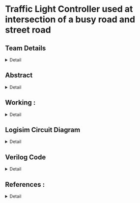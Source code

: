 
# Traffic Light Controller used at intersection of a busy road and street road

<!-- First Section -->
## Team Details

<details>
  <summary>Detail</summary>

  > Semester: 3rd Sem B. Tech. CSE

  > Section: S1

Team Members :
<h5>1.221CS110 - A. Yoga Anil Kumar - Anumola Yoga AnilKumar.221cs110@nitk.edu.in - 7013014805 </h5>
<h5>2.221CS161 - Umang Agarwal      - umangagarwal.221cs161@nitk.edu.in           -9958794560 </h5>
<h5>3.221CS162 - V.Taraka Ravindra  - tarakaravindra.221cs162@nitk.edu.in        - 7569248124  </h5>
</details>

<!-- Second Section -->
## Abstract
<details>
  <summary>Detail</summary>
  
  <p>
  The simple traffic light controller design project was introduced to alleviate this shortcoming and gain experience in solving implementation and interfacing problems of a modern digital system. we implement a fully functional traffic signal controller for a four-way intersection between a busy road and village road, where less traffic is present. Intersection is complete with sensors to detect the presence of vehicles waiting at or approaching the inter-section .</p>
  <p>These include HDL for modeling and finite state machines, and serial communication. Traffic lights, also known as traffic lamps, traffic signals, stoplight, stop-and-go lights semaphore or robots, are signaling devices positioned at pedestrian crossings, road intersections, and other locations to control competing flows of traffic. Traffic lights have installed in most cities around the world to control the flow of traffic.It assign the right of way to road users by the use of lights in standard colors (Red - Yellow - Green), using a universal color code (and a precise sequence, for color blind). It requires us to develop a state machine based controller for traffic signals at a four-way 
</p>
<img width="428" alt="image" src="https://github.com/Ravindra162/Traffic-Light-Controller-using-logisim-and-verilog/assets/121024571/ad6b1e87-56c2-4750-878d-f4b00c96349c">
</details>
<!-- Third Section -->
<h2>Working  : </h2>
<details>
  <summary>Detail</summary>
<h3>Description : </h3>
<p>
 As we know,Traffic lights are an essential part of road safety and help regulate the flow of traffic at intersections.We are implementing this project based on “Finite State Machine(FSM)” concepts to meet the requirements. Our project basically controls the traffic lights between intersection of a very Busy road (eg : highway road) and a normal road (eg : street road) with certain time delays for each of the color to change. 
</p>
<p>
 The implementation of a Finite State Machine (FSM) for traffic control at the intersection of a busy highway and a quieter street road demonstrates a systematic and efficient approach to managing traffic flow while prioritizing safety. This system is designed to enhance road safety and optimize traffic management.
</p>
<p>
 In this FSM-based system, the primary objective is to ensure the smooth flow of traffic along the highway road. To accomplish this, the green signal remains active by default, prioritizing the highway road. However, the installation of sensors at the entrance of the street road allows the system to detect the presence of vehicles. When a vehicle is sensed, the sensor triggers a state transition, and the green signal on the highway side is temporarily interrupted.
</p>
<p>
 During this transition, the green light on the highway side switches to red, allowing the vehicle on the street road to access the intersection safely. After a predetermined time delay, the green signal returns to the highway road, resuming the priority flow. This intelligent traffic control system efficiently balances the needs of both the busy highway and the village road, ensuring safety and optimizing traffic flow at the intersection.
</p>
<p>
 Incorporating timers for each traffic light phase is a crucial aspect of your traffic control system, enhancing its precision and safety. The specific timing intervals you've mentioned are well-suited to maintain efficient traffic flow and minimize congestion at the intersection.
 <ul>
    <li><h4>Green Light for Highway (16 seconds): </h4>Allowing a 16-second green light for the busy highway road ensures that traffic on this route experiences extended periods of priority. This long duration reduces the frequency of traffic light transitions, promoting smoother traffic flow and reducing the potential for congestion.</li>
  <li><h4>Green Light for Street Road (8 seconds): </h4>With an 8-second green light for the street road, vehicles from the quieter road have a brief but adequate window of time to enter the intersection when the sensor is triggered. This timing optimizes the throughput for the village road without causing excessive delays for highway traffic.</li>
  <li><h4>Yellow Light (4 seconds): </h4>The 4-second yellow light phase serves as a crucial safety buffer between the green and red light transitions. It signals to all approaching vehicles that a change in traffic conditions is imminent, allowing them to prepare to stop safely. This yellow phase is especially important at such a high-traffic intersection, where sudden stops could lead to accidents.</li>
 </ul>
</p>
<p>
 Busy road is considered as North-South road and Street road is considered as East-west road. We defined four states named S0,S1,S2,S3 in our Finite State Machine. Each State has a certain time delays from moving to another state. As per the FSM below we want to change the states. Using d-flip flops we can achieve it.                       
</p>
<p>
 Let us say S1 and S0 represents bits of my present state and A and B represents bits of my Future state, and T be the timer for each of the states. Consider the following truth table. 
</p>
<h4>Functional Tables</h4>
<img src="[https://github.com/Ravindra162/Traffic-Light-Controller-using-logisim-and-verilog/blob/main/Snapshots/Screenshot%202023-10-25%20164500.png?raw=true](https://github.com/Ravindra162/Traffic-Light-Controller-using-logisim-and-verilog/blob/main/Snapshots/Screenshot%202023-10-25%20164448.png?raw=true)" alt="Something"/>

<p>
 Using K-map we can get the expression for A and B. Our expression’s are :
A = S1’ S0 T + S1 S0’ + S1 T’      <br>             B = S0’ T + S0 T’ = S0 ^  T<br>
Each state implies to 6 outputs such as Red light in North-south road (Busy road) as Rns<br>
                                                                       Yellow light in North-South road as Yns
                                                                        Green light in North-South road as Gns
                                                                        Red light in East-West road (street road) as Rew
                                                                       Yellow light in East-West road as Yns
                                                                        Green light in East-West road as Gns

</p>
<img width="529" src= 'https://github.com/Ravindra162/Traffic-Light-Controller-using-logisim-and-verilog/assets/121024571/6df13848-a3d6-4fe9-8142-ee598cf12c9e'alt="Screenshot 2023-10-25 164500" src="https://github.com/Ravindra162/Traffic-Light-Controller-using-logisim-and-verilog/assets/121024571/7d42ef2f-b3e1-45ab-96a6-58684886c3a9">
<p>
 Using K-map we can get the expression for Rns, Yns, Gns, Rew, Yew and Gew. Our expression’s are :<br>
Rns = S1<br>
Yns = S1’  S0 <br>
Gns = S1’  S0’ <br>
Rew = S1’ <br>
Yew = S0 S1 <br>
Gew = S1 S0’ <br>
</p>
<img src="https://github.com/Ravindra162/Traffic-Light-Controller-using-logisim-and-verilog/blob/main/Snapshots/Screenshot%202023-10-25%20164537.png?raw=true" alt = "Func table"/>

<h3>Timers Used : </h3>
<p>
 We used a timing sequence of (if a vehicle present on the street road) the red signal in east-west road or green in the north-south road remains for 16 seconds in the Hardware part (as per convinience of usage of gates) where as 32 seconds in the verilog code. Yellow remains for 4 seconds and Green light on the  street road remains for 8 seconds (in   hardware part (logisim)) and 16 seconds in the verilog code. In the hardware part , we implement showing the timers using 7 segment displays using counters.
</p>
<h3>7-seg Display</h3>
<img width="442" alt="image" src="[https://github.com/Ravindra162/Traffic-Light-Controller-using-logisim-and-verilog/assets/121024571/12dc708e-05b2-4fcb-a493-b79ff697a78e](https://github.com/Ravindra162/Traffic-Light-Controller-using-logisim-and-verilog/blob/main/Snapshots/Screenshot%202023-10-25%20165823.png?raw=true)">

</details>

<!-- Fourth Section -->
## Logisim Circuit Diagram
<details>
  <summary>Detail</summary>
<img width="513" src = 'https://github.com/Ravindra162/Traffic-Light-Controller-using-logisim-and-verilog/blob/main/Snapshots/Screenshot%202023-10-25%20170032.png?raw=true' alt="Screenshot 2023-10-25 170032" src="https://github.com/Ravindra162/Traffic-Light-Controller-using-logisim-and-verilog/assets/121024571/0f7186de-04e7-4bbf-b344-cec38386db60">
<h4>32-bit counter : </h4>
<img width="553" src = 'https://github.com/Ravindra162/Traffic-Light-Controller-using-logisim-and-verilog/blob/main/Snapshots/Screenshot%202023-10-25%20170047.png?raw=true' alt="Screenshot 2023-10-25 170047" src="https://github.com/Ravindra162/Traffic-Light-Controller-using-logisim-and-verilog/assets/121024571/221870d8-d6b4-4fe8-9e60-9a18e3c4eae9">
<h4>Main component : </h4>
<img width="579" src = "https://github.com/Ravindra162/Traffic-Light-Controller-using-logisim-and-verilog/blob/main/Snapshots/Screenshot%202023-10-25%20170054.png?raw=true" alt="Screenshot 2023-10-25 170054" src="https://github.com/Ravindra162/Traffic-Light-Controller-using-logisim-and-verilog/assets/121024571/fab920ac-b4b1-4f0f-a82e-358380e716ea">
<h4>2bit number on 7-segment display</h4>
<img width="479" src="https://github.com/Ravindra162/Traffic-Light-Controller-using-logisim-and-verilog/blob/main/Snapshots/Screenshot%202023-10-25%20170104.png?raw=true" alt="Screenshot 2023-10-25 170104" src="https://github.com/Ravindra162/Traffic-Light-Controller-using-logisim-and-verilog/assets/121024571/d1eb205d-f064-4f7a-beff-727b50b45774">
</details>

<!-- Fifth Section -->
## Verilog Code
<details>
  <summary>Detail</summary>
 
`timescale 1ns / 1ps

module Traffic
(
  input [4:0] nsCounter,
  input [3:0] ewCounter,
  input [1:0] yellowCounter,
  input NS_VEHICLE_DETECT,
  input EW_VEHICLE_DETECT,
  output reg NS_RED,
  output reg NS_YELLOW,
  output reg NS_GREEN,
  output reg EW_RED,
  output reg EW_YELLOW,
  output reg EW_GREEN
);

  // Sets the start state at: 001100
  initial begin
    NS_RED <= 0;
    NS_YELLOW <= 0;
    NS_GREEN <= 1;
    EW_RED <= 1;
    EW_YELLOW <= 0;
    EW_GREEN <= 0;
  end

  always @ (nsCounter) begin
  	// Sets the start state at: 010100
    if (nsCounter == 31 & EW_VEHICLE_DETECT & NS_GREEN) begin
       NS_RED <= 0;
       NS_YELLOW <= 1;
       NS_GREEN <= 0;
       EW_RED <= 1;
       EW_YELLOW <= 0;
       EW_GREEN <= 0;
    end
  end

  // Sets the start state at: 100010
  always @ (ewCounter) begin
    if (ewCounter == 15 & EW_GREEN) begin
       NS_RED <= 1;
       NS_YELLOW <= 0;
       NS_GREEN <= 0;
       EW_RED <= 0;
       EW_YELLOW <= 1;
       EW_GREEN <= 0;
    end
  end

  // Sets the start state at: 001100
  always @ (yellowCounter) begin
    if (yellowCounter == 3 & NS_YELLOW) begin
       NS_RED <= 1;
       NS_YELLOW <= 0;
       NS_GREEN <= 0;
       EW_RED <= 0;
       EW_YELLOW <= 0;
       EW_GREEN <= 1;
    end
 // Sets the start state at: 100001
    if (yellowCounter == 3 & EW_YELLOW) begin
       NS_RED <= 0;
       NS_YELLOW <= 0;
       NS_GREEN <= 1;
       EW_RED <= 1;
       EW_YELLOW <= 0;
       EW_GREEN <= 0;
    end
  end
endmodule


/*
    A Counter for the North-South Traffic Light
    Counts from 0-31
*/
module nsCounter
(
    input clk,
    output [4:0] count
);

  wire clk;
  reg[4:0] count;

  initial
    	count = 0;

  always @ ( negedge clk )
    		count[0] <= ~count[0];

  always @ ( negedge count[0] )
    		count[1] <= ~count[1];

  always @ ( negedge count[1] )
    		count[2] <= ~count[2];

  always @ ( negedge count[2] )
    		count[3] <= ~count[3];

  always @ ( negedge count[3] )
    		count[4] <= ~count[4];

endmodule


/*
    A Counter for the East-West Traffic Light
    Counts from 0-15
*/
module ewCounter
(
    input clk,
    output [3:0] count
);

  wire clk;
  reg[3:0] count;

  initial
    	count = 0;

  always @ ( negedge clk )
    		count[0] <= ~count[0];

  always @ ( negedge count[0] )
    		count[1] <= ~count[1];

  always @ ( negedge count[1] )
    		count[2] <= ~count[2];

  always @ ( negedge count[2] )
    		count[3] <= ~count[3];

endmodule


/*
    A Counter for the common yellow Traffic Light
    Counts from 0-3
*/
module yellowCounter
(
  input clk,
 	output [1:0] count
);

  wire clk;
  reg[1:0] count;

  initial
    	count = 0;

  always @ ( negedge clk )
    		count[0] <= ~count[0];

  always @ ( negedge count[0] )
    		count[1] <= ~count[1];

endmodule
`include"Traffic_eng312_proj3.v"
module Traffic_Test_1;

  // Inputs
  reg NS_VEHICLE_DETECT;
  reg EW_VEHICLE_DETECT;

  // Outputs
  wire NS_RED;
  wire NS_YELLOW;
  wire NS_GREEN;
  wire EW_RED;
  wire EW_YELLOW;
  wire EW_GREEN;

  // Clock
  reg clk;

  // Counters
  wire[4:0] count1;
  wire[3:0] count2;
  wire[1:0] count3;

  // Counter Modules
  nsCounter clock1(clk, count1); 	 // Count a total of 32 seconds
  ewCounter clock2(clk, count2); 	 // Counts a total of 16 seconds
  yellowCounter clock3(clk, count3); // Counts a total of 4 seconds

  // Main Traffic Module
  Traffic CORE (count1, count2, count3, NS_VEHICLE_DETECT, EW_VEHICLE_DETECT, NS_RED, NS_YELLOW, NS_GREEN, EW_RED, EW_YELLOW, EW_GREEN);

  initial begin

    clk = 0;
   
   
    $dumpfile("Traffic_test_1.vcd");
    $dumpvars(0,Traffic_Test_1);
    $display("  NS | EW ");
    $display("R Y G R Y G ");
    $monitor("%h %h %h %h %h %h", NS_RED, NS_YELLOW, NS_GREEN, EW_RED, EW_YELLOW, EW_GREEN);
     #10 NS_VEHICLE_DETECT = 0;#10 EW_VEHICLE_DETECT = 0;
     #10 NS_VEHICLE_DETECT = 0;#10 EW_VEHICLE_DETECT = 1;
     #10 NS_VEHICLE_DETECT = 0;#10 EW_VEHICLE_DETECT = 1;
     #10 NS_VEHICLE_DETECT = 0;#10 EW_VEHICLE_DETECT = 0;
     #10 NS_VEHICLE_DETECT = 0;#10 EW_VEHICLE_DETECT = 0;
     #10 NS_VEHICLE_DETECT = 0;#10 EW_VEHICLE_DETECT = 0;
    #1000 $finish;
  end

  always begin
    #1 clk = ~clk;
  end
endmodule
module Traffic_Test_2;

  // Inputs
  reg NS_VEHICLE_DETECT;
  reg EW_VEHICLE_DETECT;

  // Outputs
  wire NS_RED;
  wire NS_YELLOW;
  wire NS_GREEN;
  wire EW_RED;
  wire EW_YELLOW;
  wire EW_GREEN;

  // Clock
  reg clk;

  // Counters
  wire[4:0] count1;
  wire[3:0] count2;
  wire[1:0] count3;

  // Counter Modules
  nsCounter clock1(clk, count1); 	 // Count a total of 32 seconds
  ewCounter clock2(clk, count2); 	 // Counts a total of 16 seconds
  yellowCounter clock3(clk, count3); // Counts a total of 4 seconds

  // Main Traffic Module
  Traffic CORE (count1, count2, count3, NS_VEHICLE_DETECT, EW_VEHICLE_DETECT, NS_RED, NS_YELLOW, NS_GREEN, EW_RED, EW_YELLOW, EW_GREEN);

  initial begin

    clk = 0;
    NS_VEHICLE_DETECT = 0;
    EW_VEHICLE_DETECT = 0;

    $display("  NS | EW ");
    $display("R Y G R Y G ");
    $monitor("%h %h %h %h %h %h", NS_RED, NS_YELLOW, NS_GREEN, EW_RED, EW_YELLOW, EW_GREEN);

    #1000 $finish;
  end

  always begin
    #1 clk = ~clk;
  end
endmodule

</details>
<h2>References  : </h2>
<details>
<summary>Detail</summary>
 <h3>
  1.https://electronics.stackexchange.com/questions/50890/how-do-i-implement-a-simple-finite-state-machine-with-2-t-flip-flops
 </h3>
 <h3>
 2.	https://www.electronics-tutorial.net/finite-state-machines/FSM-Applications/Traffic-Light-Controller/
 </h3>
 <h3>
 3.	https://ocw.mit.edu/courses/6-111-introductory-digital-systems-laboratory-fall-2002/09bd41368db0c3f65396b13cee7cf8fb_lab2.pdf
 </h3>
</details>
